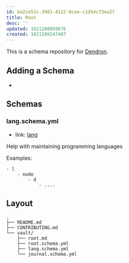 ```yaml
---
id: ba2ce51c-3981-4122-8cae-c1d54cf3ea2f
title: Root
desc: ''
updated: 1621280869676
created: 1621280247407
---
```



This is a schema repository for [Dendron](https://dendron.so/).

## Adding a Schema
- 

## Schemas

### lang.schema.yml
- link: [lang](vault/lang.schema.yml)

Help with maintaining programming languages

Examples:

```
- l
    - node
        - d
            - ....

```

## Layout
```
.
├── README.md
├── CONTRIBUTING.md
└── vault/
    ├── root.md
    ├── root.schema.yml
    ├── lang.schema.yml
    └── journal.schema.yml
```